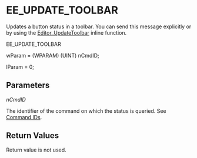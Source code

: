 # EE\_UPDATE\_TOOLBAR

Updates a button status in a toolbar. You can send this message explicitly or
by using the [Editor\_UpdateToolbar](../macro/editor_updatetoolbar) inline function.

EE\_UPDATE\_TOOLBAR

wParam = (WPARAM) (UINT) nCmdID;

lParam = 0;

## Parameters

_nCmdID_

The identifier of the command on which the status is queried. See
[Command IDs](../cmdid/index).

## Return Values

Return value is not used.
